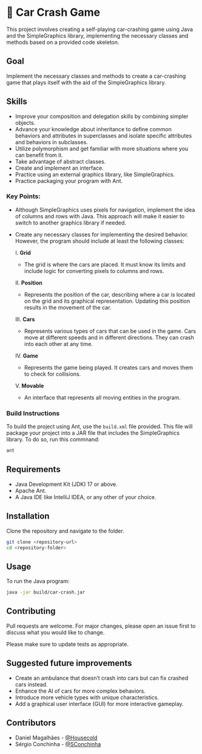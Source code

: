# 🚗 Car Crash Game

This project involves creating a self-playing car-crashing game using Java and the SimpleGraphics library, implementing the necessary classes and methods based on a provided code skeleton.

## Goal

Implement the necessary classes and methods to create a car-crashing game that plays itself with the aid of the SimpleGraphics library.

## Skills

- Improve your composition and delegation skills by combining simpler objects.
- Advance your knowledge about inheritance to define common behaviors and attributes in superclasses and isolate specific attributes and behaviors in subclasses.
- Utilize polymorphism and get familiar with more situations where you can benefit from it.
- Take advantage of abstract classes.
- Create and implement an interface.
- Practice using an external graphics library, like SimpleGraphics.
- Practice packaging your program with Ant.

### Key Points:

- Although SimpleGraphics uses pixels for navigation, implement the idea of columns and rows with Java. This approach will make it easier to switch to another graphics library if needed.
- Create any necessary classes for implementing the desired behavior. However, the program should include at least the following classes:

  I. **Grid**
     - The grid is where the cars are placed. It must know its limits and include logic for converting pixels to columns and rows.
  
  II. **Position**
     - Represents the position of the car, describing where a car is located on the grid and its graphical representation. Updating this position results in the movement of the car.

  III. **Cars**
     - Represents various types of cars that can be used in the game. Cars move at different speeds and in different directions. They can crash into each other at any time.

  IV. **Game**
     - Represents the game being played. It creates cars and moves them to check for collisions.

  V. **Movable**
     - An interface that represents all moving entities in the program.

### Build Instructions

To build the project using Ant, use the `build.xml` file provided. This file will package your project into a JAR file that includes the SimpleGraphics library. To do so, run this commnand:

```bash
ant
```

## Requirements

- Java Development Kit (JDK) 17 or above.
- Apache Ant.
- A Java IDE like IntelliJ IDEA, or any other of your choice.

## Installation

Clone the repository and navigate to the folder.

```bash
git clone <repository-url>
cd <repository-folder>
```

## Usage

To run the Java program:

```bash
java -jar build/car-crash.jar
```

## Contributing

Pull requests are welcome. For major changes, please open an issue first to discuss what you would like to change.

Please make sure to update tests as appropriate.

## Suggested future improvements

- Create an ambulance that doesn’t crash into cars but can fix crashed cars instead.
- Enhance the AI of cars for more complex behaviors.
- Introduce more vehicle types with unique characteristics.
- Add a graphical user interface (GUI) for more interactive gameplay.

## Contributors

-  Daniel Magalhães - [@Housecold](https://github.com/Housecold)
-  Sérgio Conchinha - [@SConchinha](https://github.com/SConchinha)
